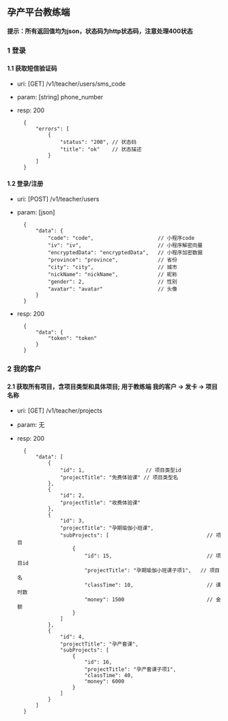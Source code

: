 ## 孕产平台教练端
#### 提示：所有返回值均为json，状态码为http状态码，注意处理400状态

### 1 登录
#### 1.1 获取短信验证码
+ uri: [GET] /v1/teacher/users/sms_code
+ param: [string] phone_number
+ resp: 200

        {
            "errors": [
                {
                    "status": "200", // 状态码
                    "title": "ok"    // 状态描述
                }
            ]
        }

#### 1.2 登录/注册
+ uri: [POST] /v1/teacher/users
+ param: [json]

        {
            "data": {
                "code": "code",                     // 小程序code
                "iv": "iv",                         // 小程序解密向量
                "encryptedData": "encryptedData",   // 小程序加密数据
                "province": "province",             // 省份
                "city": "city",                     // 城市
                "nickName": "nickName",             // 昵称
                "gender": 2,                        // 性别
                "avatar": "avatar"                  // 头像
            }
        }
        
+ resp: 200

        {
            "data": {
                "token": "token"
            }
        }
        
### 2 我的客户
#### 2.1 获取所有项目，含项目类型和具体项目; 用于教练端 我的客户 -> 发卡 -> 项目名称
+ uri: [GET] /v1/teacher/projects
+ param: 无
+ resp: 200

        {
            "data": [
                {
                    "id": 1,                    // 项目类型id
                    "projectTitle": "免费体验课" // 项目类型名
                },
                {
                    "id": 2,
                    "projectTitle": "收费体验课"
                },
                {
                    "id": 3,
                    "projectTitle": "孕期瑜伽小班课",
                    "subProjects": [                                // 项目
                        {
                            "id": 15,                               // 项目id
                            "projectTitle": "孕期瑜伽小班课子项1",   // 项目名
                            "classTime": 10,                        // 课时数
                            "money": 1500                           // 金额
                        }
                    ]
                },
                {
                    "id": 4,
                    "projectTitle": "孕产套课",
                    "subProjects": [
                        {
                            "id": 16,
                            "projectTitle": "孕产套课子项1",
                            "classTime": 40,
                            "money": 6000
                        }
                    ]
                }
            ]
        }
